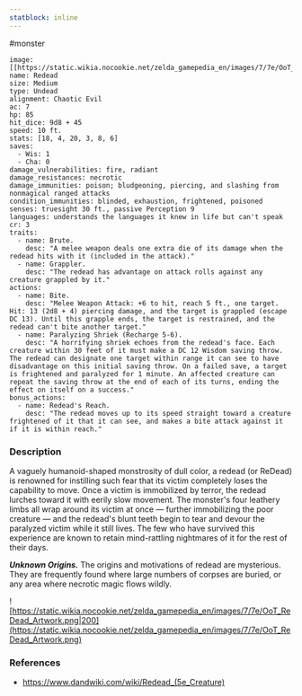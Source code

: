 ```yaml
---
statblock: inline
---
```

 #monster 

```statblock
image: [[https://static.wikia.nocookie.net/zelda_gamepedia_en/images/7/7e/OoT_ReDead_Artwork.png]]
name: Redead
size: Medium
type: Undead
alignment: Chaotic Evil
ac: 7
hp: 85
hit_dice: 9d8 + 45
speed: 10 ft.
stats: [18, 4, 20, 3, 8, 6]
saves:
  - Wis: 1
  - Cha: 0
damage_vulnerabilities: fire, radiant
damage_resistances: necrotic
damage_immunities: poison; bludgeoning, piercing, and slashing from nonmagical ranged attacks
condition_immunities: blinded, exhaustion, frightened, poisoned
senses: truesight 30 ft., passive Perception 9
languages: understands the languages it knew in life but can't speak
cr: 3
traits:
  - name: Brute.
    desc: "A melee weapon deals one extra die of its damage when the redead hits with it (included in the attack)."
  - name: Grappler.
    desc: "The redead has advantage on attack rolls against any creature grappled by it."
actions:
  - name: Bite.
    desc: "Melee Weapon Attack: +6 to hit, reach 5 ft., one target. Hit: 13 (2d8 + 4) piercing damage, and the target is grappled (escape DC 13). Until this grapple ends, the target is restrained, and the redead can't bite another target."
  - name: Paralyzing Shriek (Recharge 5-6).
    desc: "A horrifying shriek echoes from the redead's face. Each creature within 30 feet of it must make a DC 12 Wisdom saving throw. The redead can designate one target within range it can see to have disadvantage on this initial saving throw. On a failed save, a target is frightened and paralyzed for 1 minute. An affected creature can repeat the saving throw at the end of each of its turns, ending the effect on itself on a success."
bonus_actions:
  - name: Redead's Reach.
    desc: "The redead moves up to its speed straight toward a creature frightened of it that it can see, and makes a bite attack against it if it is within reach."
```

### Description

A vaguely humanoid-shaped monstrosity of dull color, a redead (or ReDead) is renowned for instilling such fear that its victim completely loses the capability to move. Once a victim is immobilized by terror, the redead lurches toward it with eerily slow movement. The monster's four leathery limbs all wrap around its victim at once — further immobilizing the poor creature — and the redead's blunt teeth begin to tear and devour the paralyzed victim while it still lives. The few who have survived this experience are known to retain mind-rattling nightmares of it for the rest of their days.

_**Unknown Origins.**_ The origins and motivations of redead are mysterious. They are frequently found where large numbers of corpses are buried, or any area where necrotic magic flows wildly.

![https://static.wikia.nocookie.net/zelda_gamepedia_en/images/7/7e/OoT_ReDead_Artwork.png|200](https://static.wikia.nocookie.net/zelda_gamepedia_en/images/7/7e/OoT_ReDead_Artwork.png)

### References

* https://www.dandwiki.com/wiki/Redead_(5e_Creature)

